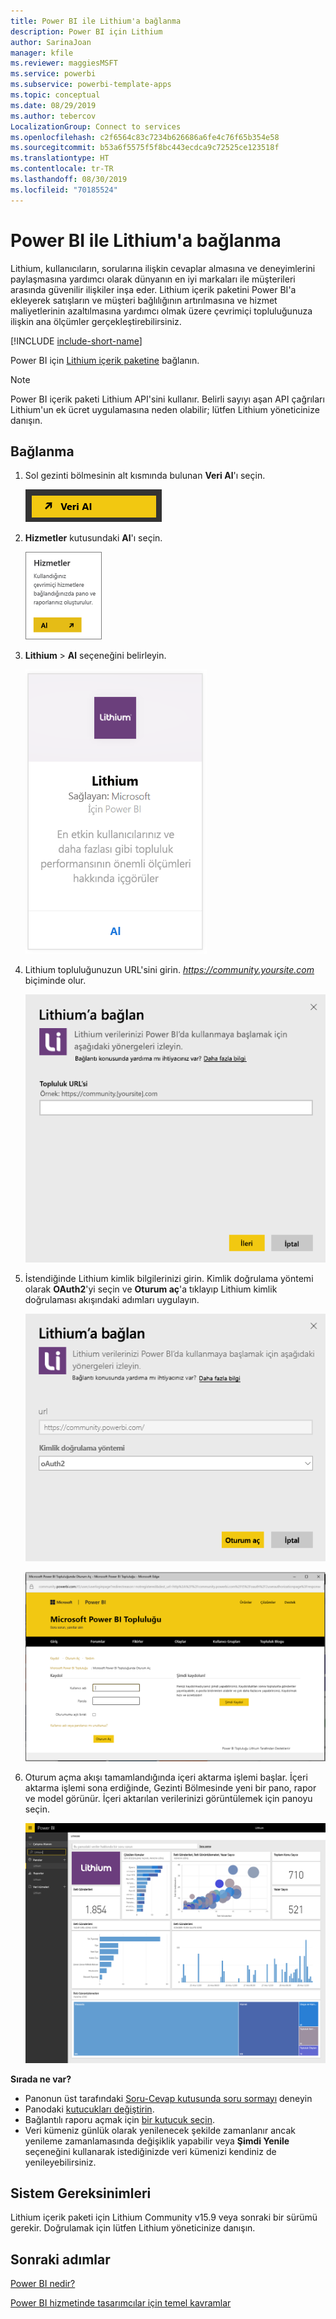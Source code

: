 ```yaml
---
title: Power BI ile Lithium'a bağlanma
description: Power BI için Lithium
author: SarinaJoan
manager: kfile
ms.reviewer: maggiesMSFT
ms.service: powerbi
ms.subservice: powerbi-template-apps
ms.topic: conceptual
ms.date: 08/29/2019
ms.author: tebercov
LocalizationGroup: Connect to services
ms.openlocfilehash: c2f6564c83c7234b626686a6fe4c76f65b354e58
ms.sourcegitcommit: b53a6f5575f5f8bc443ecdca9c72525ce123518f
ms.translationtype: HT
ms.contentlocale: tr-TR
ms.lasthandoff: 08/30/2019
ms.locfileid: "70185524"
---
```

# <a name="connect-to-lithium-with-power-bi"></a>Power BI ile Lithium'a bağlanma

Lithium, kullanıcıların, sorularına ilişkin cevaplar almasına ve deneyimlerini paylaşmasına yardımcı olarak dünyanın en iyi markaları ile müşterileri arasında güvenilir ilişkiler inşa eder. Lithium içerik paketini Power BI'a ekleyerek satışların ve müşteri bağlılığının artırılmasına ve hizmet maliyetlerinin azaltılmasına yardımcı olmak üzere çevrimiçi topluluğunuza ilişkin ana ölçümler gerçekleştirebilirsiniz. 

[!INCLUDE [include-short-name](./includes/service-deprecate-content-packs.md)]

Power BI için [Lithium içerik paketine](https://app.powerbi.com/getdata/services/lithium) bağlanın.

>[!NOTE]
>Power BI içerik paketi Lithium API'sini kullanır. Belirli sayıyı aşan API çağrıları Lithium'un ek ücret uygulamasına neden olabilir; lütfen Lithium yöneticinize danışın.

## <a name="how-to-connect"></a>Bağlanma
1. Sol gezinti bölmesinin alt kısmında bulunan **Veri Al**'ı seçin.
   
   ![](media/service-connect-to-lithium/pbi_getdata.png) 
2. **Hizmetler** kutusundaki **Al**'ı seçin.
   
   ![](media/service-connect-to-lithium/pbi_getservices.png) 
3. **Lithium** \> **Al** seçeneğini belirleyin.
   
   ![](media/service-connect-to-lithium/lithiumconnect.png)
4. Lithium topluluğunuzun URL'sini girin. *https://community.yoursite.com* biçiminde olur.
   
   ![](media/service-connect-to-lithium/params.png)
5. İstendiğinde Lithium kimlik bilgilerinizi girin. Kimlik doğrulama yöntemi olarak **OAuth2**'yi seçin ve **Oturum aç**'a tıklayıp Lithium kimlik doğrulaması akışındaki adımları uygulayın.
   
   ![](media/service-connect-to-lithium/creds.png)
   
   ![](media/service-connect-to-lithium/creds2.png)
6. Oturum açma akışı tamamlandığında içeri aktarma işlemi başlar. İçeri aktarma işlemi sona erdiğinde, Gezinti Bölmesinde yeni bir pano, rapor ve model görünür. İçeri aktarılan verilerinizi görüntülemek için panoyu seçin.
   
    ![](media/service-connect-to-lithium/lithium.png)

**Sırada ne var?**

* Panonun üst tarafındaki [Soru-Cevap kutusunda soru sormayı](consumer/end-user-q-and-a.md) deneyin
* Panodaki [kutucukları değiştirin](service-dashboard-edit-tile.md).
* Bağlantılı raporu açmak için [bir kutucuk seçin](consumer/end-user-tiles.md).
* Veri kümeniz günlük olarak yenilenecek şekilde zamanlanır ancak yenileme zamanlamasında değişiklik yapabilir veya **Şimdi Yenile** seçeneğini kullanarak istediğinizde veri kümenizi kendiniz de yenileyebilirsiniz.

## <a name="system-requirements"></a>Sistem Gereksinimleri
Lithium içerik paketi için Lithium Community v15.9 veya sonraki bir sürümü gerekir. Doğrulamak için lütfen Lithium yöneticinize danışın.

## <a name="next-steps"></a>Sonraki adımlar
[Power BI nedir?](power-bi-overview.md)

[Power BI hizmetinde tasarımcılar için temel kavramlar](service-basic-concepts.md)

